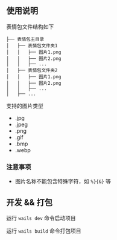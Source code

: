 ## 使用说明

表情包文件结构如下

```
├── 表情包主目录
│   ├── 表情包文件夹1
│   │   ├── 图片1.png
│   │   ├── 图片2.png
│   │   ├── ...
│   ├── 表情包文件夹2
│   │   ├── 图片1.png
│   │   ├── 图片2.png
│   │   ├── ...
│   ├── ...
```

支持的图片类型
 - .jpg
 - .jpeg
 - .png
 - .gif
 - .bmp
 - .webp

### 注意事项
- 图片名称不能包含特殊字符，如 `%}{&}` 等

## 开发 && 打包
运行 `wails dev` 命令启动项目

运行 `wails build` 命令打包项目
